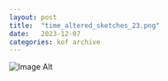 ```yaml
---
layout:	post
title:	"time_altered_sketches_23.png"
date:	2023-12-07
categories:	kof archive
---
```


![Image Alt](https://k0f.github.io/assets/time_altered_sketches_23.png)